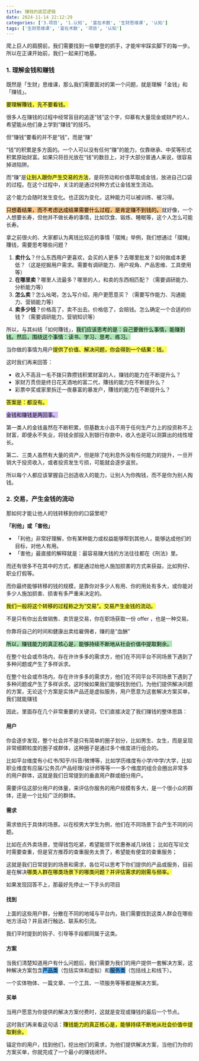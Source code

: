 ```yaml
---
title: 赚钱的底层逻辑
date: 2024-11-14 22:12:29
categories: ['3.项目', '1.认知', '富在术数', '生财思维课', '认知']
tags: ['生财思维课', '富在术数', '项目', '认知']
---
```


爬上巨⼈的肩膀前，我们需要找到⼀些攀登的抓⼿，才能牢牢踩实脚下的每⼀步。所以在正课开始前，我们⼀起来打地基。
  
  
### 1. 理解金钱和赚钱

既然是「生财」思维课，那么我们需要面对的第一个问题，就是理解「金钱」和「赚钱」。

<mark style="background: #fefe00A6;">要理解賺钱，先不要看钱。</mark>

很多人在赚钱的过程中经常盲目的追逐“钱”这个字，仰慕有大量现金或财产的人，希望能从他们身上学到“赚钱”的技巧。

但“赚钱”要看的并不是“钱”，而是“赚”

“钱”的积累是多方面的。一个人可以没有任何“赚”的能力，仅靠继承、中奖等形式积累原始财富。如果只将目光放在“钱”的数目上，对于大部分普通人来说，很容易掉进陷阱。

而“赚”是<mark style="background: #fefe00A6;">让别人跟你产生交易的方法</mark>，是将劳动和价值萃取成金钱，放进自己口袋的过程。在这个过程中，关注的是通过何种方式让金钱发生流动。

这个能力会随时发生变化。也正因为变化，这种能力可以被训练、被习得。

<mark style="background: #fbab4bA6;">只想着结果，而不考虑达成结果需要什么过程，是肯定赚不到钱的。</mark>就好像，一个人想要长寿，但他并不做长寿的事情，比如饮食、锻炼、睡眠等，这个人怎么可能长寿。

拿之前很火的、大家都认为离钱比较近的事情「摆摊」举例，我们想通过「摆摊」賺钱，需要思考哪些问题？

1. **卖什么**？什么东西用户更喜欢，会买的人更多？去哪里批发？如何做成本更低？（这是挖掘用户需求。需要有调研能力、用户视角、产品思维、工具使用等）
2. **在哪里卖**？哪里人流最多？哪里的人，和卖的东西相匹配？（需要调研能力、分析能力等）
3. **怎么卖**？怎么吆喝，怎么写介绍，用户更愿意买？（需要写作能力、沟通能力、营销能力等）
4. **卖多少钱**？价格高了，卖不出去。价格低了，会赔钱。怎么确定一个合适的价钱？（需要调研能力，营销知识等）

所以，与其纠结「如何賺钱」，<mark style="background: #83d98fA6;">我们应该思考的是：自己要做什么事情，能赚到钱。然后，围绕这个事情：读书、学习、思考、练习。</mark>

当你做的事情为用户<mark style="background: #fefe00A6;">提供了价值、解决问题，你会得到一个结果：钱。</mark>

这时我们再来回答：

- 收入不高且一毛不拨只靠攒钱积累财富的人，赚钱的能力在不断提升么？
- 家财万贯但是终日花天酒地的富二代，賺钱的能力在不断提升么？
- 彩票中奖或家里拆迁一夜暴富的暴发户，賺钱的能力在不断提升么？

<mark style="background: #fefe00A6;">答案是：都没有。</mark>

<mark style="background: #be9affA6;">金钱和赚钱是两回事。</mark>

第一类人的金钱虽然在不断积累，但基数太小且不用于任何生产力上的投资称不上财富，即便永不失业，将钱全部投入到银行存款中，收入也是可以测算出的线性增长。

第二、三类人虽然有大量的资产，但是除了吃利息外没有任何能力的提升，一旦开销大于投资收入，或者投资发生亏损，可能就会逐步返贫。

所以每个人都应该掌握自己创造收入的能力，让别人为你掏钱，而不是你为别人掏钱。
  
  
### 2. 交易，产生金钱的流动 

那如何才能让他人的钱转移到你的口袋里呢?

**「利他」或「害他」**

- 「利他」非常好理解，你有某种能力或权益能够帮到其他人，能够达成他们的目标，对他人有用。
- 「害他」最直接的解释就是：最容易赚大钱的方法往往都在《刑法》里。

而还有很多不在其中的方式，都是通过绐他人施加损害的方式来获益，比如狗仔、职业打假等。

而你最终能够转移的钱的规模，是靠你对多少人有用、你的用处有多大，或你能对多少人施加损害、损害有多严重来决定的。

<mark style="background: #fefe00A6;">我们一般将这个转移的过程称之为“交易”。交易产生金钱的流动。</mark>

不是只有你出去做销售、卖货是交易，你在职场获取一份 offer ，也是一种交易。

你靠将自己的时间和健康出卖给雇佣者，赚的是“血酬”

<mark style="background: #83d98fA6;">所以，赚钱能力的真正核心是，能够持续不断地从社会价值中提取剩余。</mark>

在整个社会或市场内，存在许许多多的需求方，他们在不同平台不同场景下遇到了多种问题或产生了多样诉求。

在整个社会或市场内，存在许许多多的需求方，他们在不同平台不同场景下遇到了多种问题或产生了多样诉求。这时候如果我们能够找到他们，为他们提供解决问题的方案，无论这个方案是实体产品还是虚拟服务，用户愿意为这套解决方案买单，我们就能赚钱 

因此，里面存在几个非常重要的关键词，它们直接决定了我们赚钱的整体思路：
  
  
#### 用户

你会逐步发现，整个社会并不是只有简单的圈子划分，比如男生、女生，而是呈现非常细颗粒度的圈子或群体，这种圈子是通过多个维度进行组合的。

比如平台维度有小红书/知乎/抖音/微博等，比如学历维度有小学/中学/大学，比如职业维度有应届/公务员/产品经理/设计师等等一一多个维度的组合会圈出非常多的用户群体，这就是我们日常提到的垂直用户群或细分用户。

需要评估这部分用户的体量，来评估你服务的用户规模有多大，是一个很小众的群体，还是一个比较广泛的群体。
  
  
#### 需求

需求依托于具体的场景。以在校男大学生为例，他们在不同场景下会产生不同的问题。

比如在点外卖场景，觉得钱包吃紧，希望能领下优惠券减几块钱；
比如在写论文时需要查重，但是官方推荐的查重服务太贵了，希望能有便宜的查重服务；

这就是我们日常提到的场景和需求，各位可以思考下你们提供的产品或服务，目前是在解决<mark style="background: #fefe00A6;">哪类人群在哪类场景下的哪类问题？并评估需求的刚需与频率。</mark>

如果发现回答不上，那最好先停止一下手头的项目
  
  
#### 找到

上面的这些用户群，分散在不同的地域与平台内，我们需要找到这类人群会在哪些地方活动？并且进行触达、联系和引流。

我们平时提到的钩子、引导等手段都同属于这类。
  
  
#### 方案

当我们清楚知道用户有什么问题后，我们需要为我们的用户提供一套解决方案，这种解决方案包含<mark style="background: #018bffA6;">产品类</mark>（包括实体和虚拟）和<mark style="background: #018bffA6;">服务类</mark>（包括线上和线下）。

一个实体物体、一篇文章、一个工具、一项服务等等都是解决方案。
  
  
#### 买单

当用户愿意为你提供的解决方案付费时，这就是变现或赚钱的最后一个节点。

这时我们再来看这句话：<mark style="background: #fefe00A6;">賺钱能力的真正核心是，能够持续不断地从社会价值中提取剩余。</mark>

锚定你的用户，找到他们，挖出他们的需求，为他们提供解决方案，当他们为你的方案买单，你就完成了一个最小的赚钱闭环。
